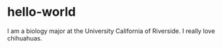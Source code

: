 # hello-world

I am a biology major at the University California of Riverside.
I really love chihuahuas.
